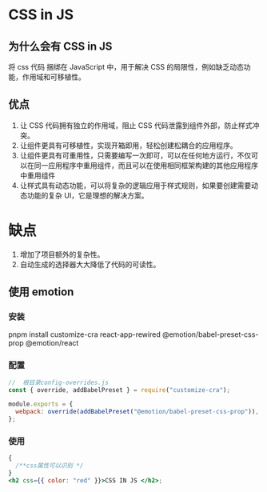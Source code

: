 # CSS in JS

## 为什么会有 CSS in JS

将 css 代码 捆绑在 JavaScript 中，用于解决 CSS 的局限性，例如缺乏动态功能，作用域和可移植性。

## 优点

1. 让 CSS 代码拥有独立的作用域，阻止 CSS 代码泄露到组件外部，防止样式冲突。
2. 让组件更具有可移植性，实现开箱即用，轻松创建松耦合的应用程序。
3. 让组件更具有可重用性，只需要编写一次即可，可以在任何地方运行，不仅可以在同一应用程序中重用组件，而且可以在使用相同框架构建的其他应用程序中重用组件
4. 让样式具有动态功能，可以将复杂的逻辑应用于样式规则，如果要创建需要动态功能的复杂 UI，它是理想的解决方案。

# 缺点

1. 增加了项目额外的复杂性。
2. 自动生成的选择器大大降低了代码的可读性。

## 使用 emotion

### 安装

pnpm install customize-cra react-app-rewired @emotion/babel-preset-css-prop @emotion/react

### 配置

```js
//  根目录config-overrides.js
const { override, addBabelPreset } = require("customize-cra");

module.exports = {
  webpack: override(addBabelPreset("@emotion/babel-preset-css-prop")),
};
```

### 使用

```jsx
{
  /**css属性可以识别 */
}
<h2 css={{ color: "red" }}>CSS IN JS </h2>;
```

